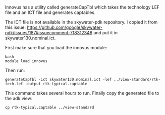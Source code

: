 Innovus has a utility called generateCapTbl which takes the technology LEF file and an ICT file and generates captables.

The ICT file is not available in the skywater-pdk repository. I copied it from this issue: https://github.com/google/skywater-pdk/issues/187#issuecomment-718312348 and put it in skywater130.nominal.ict.

First make sure that you load the innovus module:
```
bash
module load innovus
```
Then run:
```
generateCapTbl -ict skywater130.nominal.ict -lef ../view-standard/rtk-tech.lef -output rtk-typical.captable
```
This command takes several hours to run.
Finally copy the generated file to the adk view:
```
cp rtk-typical.captable ../view-standard
```